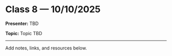 # Class 8 — 10/10/2025

**Presenter:** TBD

**Topic:** Topic TBD

---

Add notes, links, and resources below.

